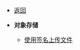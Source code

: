 - [返回](/tools/README.md)

- **对象存储**
    - [使用签名上传文件](https://luckycandy.github.io/tools/aliyun/oss_signature/index.html ':target=_blank')